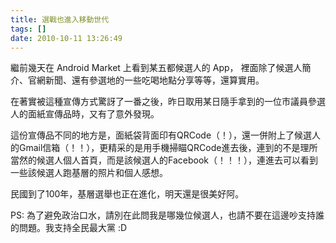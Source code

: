 ```yaml
---
title: 選戰也進入移動世代
tags: []
date: 2010-10-11 13:26:49
---
```


繼前幾天在 Android Market 上看到某五都候選人的 App，
裡面除了候選人簡介、官網新聞、還有參選地的一些吃喝地點分享等等，還算實用。

在著實被這種宣傳方式驚訝了一番之後，昨日取用某日隨手拿到的一位市議員參選人的面紙宣傳品時，又有了意外發現。

這份宣傳品不同的地方是，面紙袋背面印有QRCode（！），還一併附上了候選人的Gmail信箱（！！），更精采的是用手機掃瞄QRCode進去後，連到的不是理所當然的候選人個人首頁，而是該候選人的Facebook（！！！），連進去可以看到一些該候選人跑基層的照片和個人感想。

民國到了100年，基層選舉也正在進化，明天還是很美好阿。

PS: 為了避免政治口水，請別在此問我是哪幾位候選人，也請不要在這邊吵支持誰的問題。我支持全民最大黨 :D